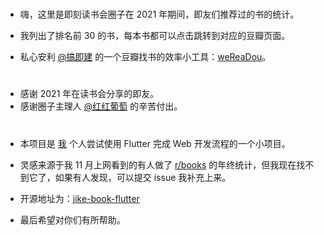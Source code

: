 
# 
- 嗨，这里是即刻读书会圈子在 2021 年期间，即友们推荐过的书的统计。

- 我列出了排名前 30 的书，每本书都可以点击跳转到对应的豆瓣页面。

- 私心安利 [@搞即建](http://m.okjike.com/users/WalleMax?ref=PROFILE_CARD&utm_source=user_card) 的一个豆瓣找书的效率小工具：[weReaDou](https://m.okjike.com/originalPosts/61c167fa4abae20010973e4c?s=ewoidSI6ICI1N2E0MTBlYTljZTIzNDEzMDA5MmViOTkiCn0=)。

#  
- 感谢 2021 年在读书会分享的即友。
- 感谢圈子主理人 [@红红葡萄](http://m.okjike.com/users/051A9E99-6CB8-4283-AD24-79EE8265D17B?ref=PROFILE_CARD&utm_source=user_card) 的辛苦付出。

#  
- 本项目是 [我](http://m.okjike.com/users/b24dfead-7e5a-4fc9-aa8b-c8114832bd36?ref=PROFILE_CARD&utm_source=user_card) 个人尝试使用 Flutter 完成 Web 开发流程的一个小项目。

- 灵感来源于我 11 月上网看到的有人做了 [r/books](https://www.reddit.com/r/books/) 的年终统计，但我现在找不到它了，如果有人发现，可以提交 issue 我补充上来。

- 开源地址为：[jike-book-flutter](https://github.com/xcc3641/jike-book-flutter)

- 最后希望对你们有所帮助。
